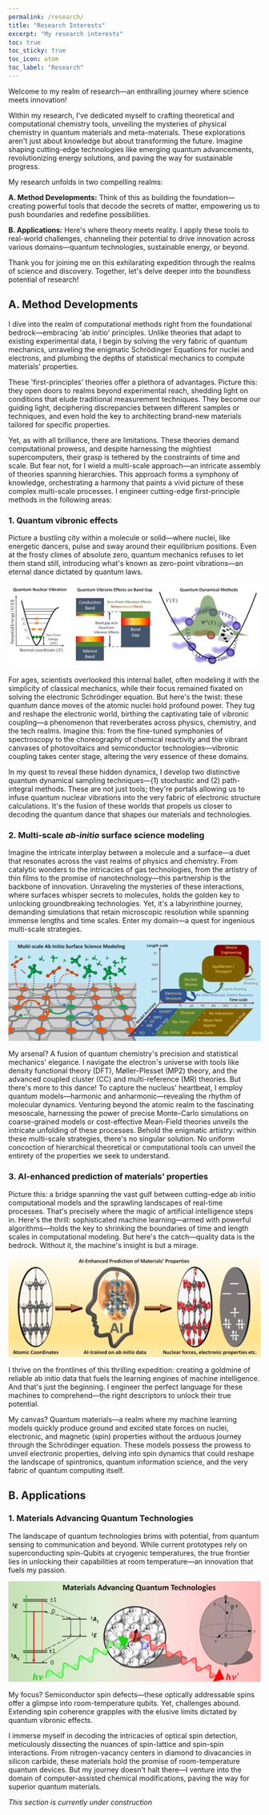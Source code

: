 ```yaml
---
permalink: /research/
title: "Research Interests"
excerpt: "My research interests"
toc: true
toc_sticky: true
toc_icon: atom 
toc_label: "Research"
---
```

Welcome to my realm of research—an enthralling journey where science meets innovation!

Within my research, I've dedicated myself to crafting theoretical and computational chemistry tools, unveiling the mysteries of physical chemistry in quantum materials and meta-materials. These explorations aren't just about knowledge but about transforming the future. Imagine shaping cutting-edge technologies like emerging quantum advancements, revolutionizing energy solutions, and paving the way for sustainable progress.

My research unfolds in two compelling realms:

**A. Method Developments:** Think of this as building the foundation—creating powerful tools that decode the secrets of matter, empowering us to push boundaries and redefine possibilities.

**B. Applications:** Here's where theory meets reality. I apply these tools to real-world challenges, channeling their potential to drive innovation across various domains—quantum technologies, sustainable energy, or beyond.

Thank you for joining me on this exhilarating expedition through the realms of science and discovery. Together, let's delve deeper into the boundless potential of research!

## A. Method Developments
I dive into the realm of computational methods right from the foundational bedrock—embracing 'ab initio' principles. Unlike theories that adapt to existing experimental data, I begin by solving the very fabric of quantum mechanics, unraveling the enigmatic Schrödinger Equations for nuclei and electrons, and plumbing the depths of statistical mechanics to compute materials' properties.
   
These 'first-principles' theories offer a plethora of advantages. Picture this: they open doors to realms beyond experimental reach, shedding light on conditions that elude traditional measurement techniques. They become our guiding light, deciphering discrepancies between different samples or techniques, and even hold the key to architecting brand-new materials tailored for specific properties.

Yet, as with all brilliance, there are limitations. These theories demand computational prowess, and despite harnessing the mightiest supercomputers, their grasp is tethered by the constraints of time and scale. But fear not, for I wield a multi-scale approach—an intricate assembly of theories spanning hierarchies. This approach forms a symphony of knowledge, orchestrating a harmony that paints a vivid picture of these complex multi-scale processes. I engineer cutting-edge first-principle methods in the following areas:

### 1. Quantum vibronic effects

Picture a bustling city within a molecule or solid—where nuclei, like energetic dancers, pulse and sway around their equilibrium positions. Even at the frosty climes of absolute zero, quantum mechanics refuses to let them stand still, introducing what's known as zero-point vibrations—an eternal dance dictated by quantum laws.

![Image](/assets/images/research/Quantum_vibronic_effects.png)

For ages, scientists overlooked this internal ballet, often modeling it with the simplicity of classical mechanics, while their focus remained fixated on solving the electronic Schrödinger equation. But here's the twist: these quantum dance moves of the atomic nuclei hold profound power. They tug and reshape the electronic world, birthing the captivating tale of vibronic coupling—a phenomenon that reverberates across physics, chemistry, and the tech realms. Imagine this: from the fine-tuned symphonies of spectroscopy to the choreography of chemical reactivity and the vibrant canvases of photovoltaics and semiconductor technologies—vibronic coupling takes center stage, altering the very essence of these domains.

In my quest to reveal these hidden dynamics, I develop two distinctive quantum dynamical sampling techniques—(1) stochastic and (2) path-integral methods. These are not just tools; they're portals allowing us to infuse quantum nuclear vibrations into the very fabric of electronic structure calculations. It's the fusion of these worlds that propels us closer to decoding the quantum dance that shapes our materials and technologies.

### 2. Multi-scale *ab-initio* surface science modeling

Imagine the intricate interplay between a molecule and a surface—a duet that resonates across the vast realms of physics and chemistry. From catalytic wonders to the intricacies of gas technologies, from the artistry of thin films to the promise of nanotechnology—this partnership is the backbone of innovation. Unraveling the mysteries of these interactions, where surfaces whisper secrets to molecules, holds the golden key to unlocking groundbreaking technologies. Yet, it's a labyrinthine journey, demanding simulations that retain microscopic resolution while spanning immense lengths and time scales. Enter my domain—a quest for ingenious multi-scale strategies.

![Image](/assets/images/research/multiscale_simulation.png)

My arsenal? A fusion of quantum chemistry's precision and statistical mechanics' elegance. I navigate the electron's universe with tools like density functional theory (DFT), Møller-Plesset (MP2) theory, and the advanced coupled cluster (CC) and multi-reference (MR) theories. But there's more to this dance! To capture the nucleus' heartbeat, I employ quantum models—harmonic and anharmonic—revealing the rhythm of molecular dynamics. Venturing beyond the atomic realm to the fascinating mesoscale, harnessing the power of precise Monte-Carlo simulations on coarse-grained models or cost-effective Mean-Field theories unveils the intricate unfolding of these processes. Behold the enigmatic artistry: within these multi-scale strategies, there's no singular solution. No uniform concoction of hierarchical theoretical or computational tools can unveil the entirety of the properties we seek to understand.

### 3. AI-enhanced prediction of materials' properties 

Picture this: a bridge spanning the vast gulf between cutting-edge ab initio computational models and the sprawling landscapes of real-time processes. That's precisely where the magic of artificial intelligence steps in. Here's the thrill: sophisticated machine learning—armed with powerful algorithms—holds the key to shrinking the boundaries of time and length scales in computational modeling. But here's the catch—quality data is the bedrock. Without it, the machine's insight is but a mirage.

![Image](/assets/images/research/machine_learning.png)

I thrive on the frontlines of this thrilling expedition: creating a goldmine of reliable ab initio data that fuels the learning engines of machine intelligence. And that's just the beginning. I engineer the perfect language for these machines to comprehend—the right descriptors to unlock their true potential.

My canvas? Quantum materials—a realm where my machine learning models quickly produce ground and excited state forces on nuclei, electronic, and magnetic (spin) properties without the arduous journey through the Schrödinger equation. These models possess the prowess to unveil electronic properties, delving into spin dynamics that could reshape the landscape of spintronics, quantum information science, and the very fabric of quantum computing itself.


  
## B. Applications

### 1. Materials Advancing Quantum Technologies

The landscape of quantum technologies brims with potential, from quantum sensing to communication and beyond. While current prototypes rely on superconducting spin-Qubits at cryogenic temperatures, the true frontier lies in unlocking their capabilities at room temperature—an innovation that fuels my passion.

![Image](/assets/images/research/quantum_materials.png)

My focus? Semiconductor spin defects—these optically addressable spins offer a glimpse into room-temperature qubits. Yet, challenges abound. Extending spin coherence grapples with the elusive limits dictated by quantum vibronic effects.

I immerse myself in decoding the intricacies of optical spin detection, meticulously dissecting the nuances of spin-lattice and spin-spin interactions. From nitrogen-vacancy centers in diamond to divacancies in silicon carbide, these materials hold the promise of room-temperature quantum devices. But my journey doesn't halt there—I venture into the domain of computer-assisted chemical modifications, paving the way for superior quantum materials.
 
*This section is currently under construction*

